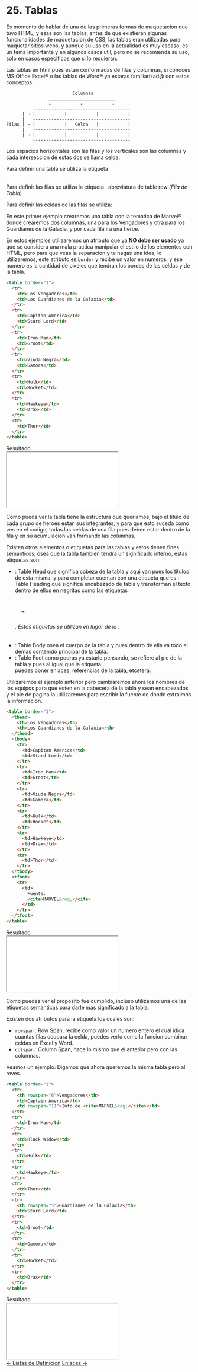 # 25. Tablas

Es momento de hablar de una de las primeras formas de maquetacion que tuvo HTML, y esas son las tablas, antes de que existieran algunas funcionalidades de maquetacion de CSS, las tablas eran utilizadas para maquetar sitios webs, y aunque su uso en la actualidad es muy escaso, es un tema importante y en algunos casos util, pero no se recomienda su uso, solo en casos especificos que si lo requieran.

Las tablas en html pues estan conformadas de filas y columnas, si conoces MS Office Excel&reg; o las tablas de Word&reg; ya estaras familiarizad@ con estos conceptos.

```
                         Columnas
                _________________________
                ↓           ↓           ↓
          -------------------------------------
      | → |           |           |           |
      |   -------------------------------------
Filas | → |           |   Celda   |           |
      |   -------------------------------------
      | → |           |           |           |
          -------------------------------------
```

Los espacios horizontales son las filas y los verticales son las columnas  y cada interseccion de estas dos se llama celda.

Para definir una tabla se utiliza la etiqueta <code><table></table></code>

Para definir las filas se utiliza la etiqueta <code><tr></tr></code>, abreviatura de <span class="emphasis">table row</span> (*Fila de Tabla*)

Para definir las celdas de las filas se utiliza: <code><td></td></code>

En este primer ejemplo crearemos una tabla con la tematica de Marvel&reg; donde crearemos dos columnas, una para los Vengadores y otra para los Guardianes de la Galaxia, y por cada fila ira una heroe.

En estos ejemplos utilizaremos un atributo que ya **NO debe ser usado** ya que se considera una mala practica manipular el estilo de los elementos con HTML, pero para que veas la separacion y te hagas una idea, lo utilizaremos, este atributo es <code>border</code> y recibe un valor en numeros, y ese numero es la cantidad de pixeles que tendran los bordes de las celdas y de la tabla.

```html
<table border="1">
  <tr>
    <td>Los Vengadores</td>
    <td>Los Guardianes de la Galaxia</td>
  </tr>
  <tr>
    <td>Capitan America</td>
    <td>Stard Lord</td>
  </tr>
  <tr>
    <td>Iron Man</td>
    <td>Groot</td>
  </tr>
  <tr>
    <td>Viuda Negra</td>
    <td>Gamora</td>
  </tr>
  <tr>
    <td>Hulk</td>
    <td>Rocket</td>
  </tr>
  <tr>
    <td>Hawkeye</td>
    <td>Drax</td>
  </tr>
  <tr>
    <td>Thor</td>
  </tr>
</table>
```

<div class="iframe">
<div class="iframe-title">Resultado</div>
<iframe src="./iframes/tablas1.html"></iframe>
</div>

Como pueds ver la tabla tiene la estructura que queriamos, bajo el titulo de cada grupo de heroes estan sus integrantes, y para que esto suceda como ves en el codigo, todas las celdas de una fila pues deben estar dentro de la fila y en su acumulacion van formando las columnas.

Existen otros elementos o etiquetas para las tablas y estos tienen fines semanticos, osea que la tabla tambien tendra un significado interno, estas etiquetas son:

- <code><thead></thead></code> : <span class="emphasis">Table Head</span> que significa cabeza de la tabla y aqui van pues los titulos de esta misma, y para completar cuentan con una etiqueta que es <code><th></th></code> : <span class="emphasis">Table Heading</span> que significa encabezado de tabla y transforman el texto dentro de ellos en negritas como las etiquetas <code><h1> - <h6></code>. Estas etiquetas se utilizan en lugar de la <code><td></code>.
- <code><tbody></tbody></code> : <span class="emphasis">Table Body</span> osea el cuerpo de la tabla y pues dentro de ella va todo el demas contenido principal de la tabla.
- <code><tfoot></tfoot></code> : <span class="emphasis">Table Foot</span> como podras ya estarlo pensando, se refiere al pie de la tabla y pues al igual que la etiqueta <code><footer></code> puedes poner enlaces, referencias de la tabla, etcetera.

Utilizaremos el ejemplo anterior pero cambiaremos ahora los nombres de los equipos para que esten en la cabecera de la tabla y sean encabezados y el pie de pagina lo utilizaremos para escribir la fuente de donde extraimos la informacion.

```html
<table border="1">
  <thead>
    <th>Los Vengadores</th>
    <th>Los Guardianes de la Galaxia</th>
  </thead>
  <tbody>
    <tr>
      <td>Capitan America</td>
      <td>Stard Lord</td>
    </tr>
    <tr>
      <td>Iron Man</td>
      <td>Groot</td>
    </tr>
    <tr>
      <td>Viuda Negra</td>
      <td>Gamora</td>
    </tr>
    <tr>
      <td>Hulk</td>
      <td>Rocket</td>
    </tr>
    <tr>
      <td>Hawkeye</td>
      <td>Drax</td>
    </tr>
    <tr>
      <td>Thor</td>
    </tr>
  </tbody>
  <tfoot>
    <tr>
      <td>
        Fuente:
        <cite>MARVEL&reg;</cite>
      </td>
    </tr>
  </tfoot>
</table>
```

<div class="iframe">
<div class="iframe-title">Resultado</div>
<iframe src="./iframes/tablas2.html"></iframe>
</div>

Como puedes ver el proposito fue cumplido, incluso utilizamos una de las etiquetas semanticas para darle mas significado a la tabla.

Existen dos atributos para la etiqueta <code><td></code> los cuales son:

- <code>rowspan</code> : <span class="emphasis">Row Span</span>, recibe como valor un numero entero el cual idica cuantas filas ocupara la celda, puedes verlo como la funcion combinar celdas en Excel y Word.
- <code>colspan</code> : <span class="emphasis">Column Span</span>, hace lo mismo que el anterior pero con las columnas.

Veamos un ejemplo: Digamos que ahora queremos la misma tabla pero al reves.

```html
<table border="1">
  <tr>
    <th rowspan="6">Vengadores</th>
    <td>Captain America</td>
    <td rowspan="11">Info de <cite>MARVEL&reg;</cite></td>
  </tr>
  <tr>
    <td>Iron Man</td>
  </tr>
  <tr>
    <td>Black Widow</td>
  </tr>
  <tr>
    <td>Hulk</td>
  </tr>
  <tr>
    <td>Hawkeye</td>
  </tr>
  <tr>
    <td>Thor</td>
  </tr>
  <tr>
    <th rowspan="5">Guardianes de la Galaxia</th>
    <td>Stard Lord</td>
  </tr>
  <tr>
    <td>Groot</td>
  </tr>
  <tr>
    <td>Gamora</td>
  </tr>
  <tr>
    <td>Rocket</td>
  </tr>
  <tr>
    <td>Drax</td>
  </tr>
</table>
```

<div class="iframe">
<div class="iframe-title">Resultado</div>
<iframe src="./iframes/tablas3.html"></iframe>
</div>

<div class="pagination">
  <a href="#/listas-de-definicion" class="pagination-button">← Listas de Definicion</a>
  <a href="#/enlaces" class="pagination-button">Enlaces →</a>
</div>